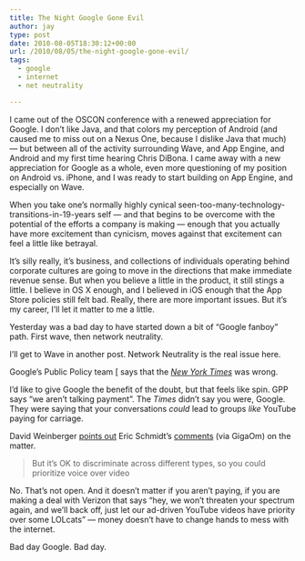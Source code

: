 ```yaml
---
title: The Night Google Gone Evil
author: jay
type: post
date: 2010-08-05T18:30:12+00:00
url: /2010/08/05/the-night-google-gone-evil/
tags:
  - google
  - internet
  - net neutrality

---
```

I came out of the OSCON conference with a renewed appreciation for Google. I don’t like Java, and that colors my perception of Android (and caused me to miss out on a Nexus One, because I dislike Java that much) — but between all of the activity surrounding Wave, and App Engine, and Android and my first time hearing Chris DiBona. I came away with a new appreciation for Google as a whole, even more questioning of my position on Android vs. iPhone, and I was ready to start building on App Engine, and especially on Wave.

When you take one’s normally highly cynical seen-too-many-technology-transitions-in-19-years self — and that begins to be overcome with the potential of the efforts a company is making — enough that you actually have more excitement than cynicism, moves against that excitement can feel a little like betrayal.

It’s silly really, it’s business, and collections of individuals operating behind corporate cultures are going to move in the directions that make immediate revenue sense. But when you believe a little in the product, it still stings a little. I believe in OS X enough, and I believed in iOS enough that the App Store policies still felt bad. Really, there are more important issues. But it’s my career, I’ll let it matter to me a little.

Yesterday was a bad day to have started down a bit of “Google fanboy” path. First wave, then network neutrality.

I’ll get to Wave in another post. Network Neutrality is the real issue here.

Google’s Public Policy team [ says that the [_New York Times_][1] was wrong.

I’d like to give Google the benefit of the doubt, but that feels like spin. GPP says “we aren’t talking payment”. The _Times_ didn’t say you were, Google. They were saying that your conversations _could_ lead to groups _like_ YouTube paying for carriage.

David Weinberger [points out][2] Eric Schmidt’s [comments][3] (via GigaOm) on the matter.

> But it’s OK to discriminate across different types, so you could prioritize voice over video

No. That’s not open. And it doesn’t matter if you aren’t paying, if you are making a deal with Verizon that says “hey, we won’t threaten your spectrum again, and we’ll back off, just let our ad-driven YouTube videos have priority over some LOLcats” — money doesn’t have to change hands to mess with the internet.

Bad day Google. Bad day.

 [1]: http://www.nytimes.com/2010/08/05/technology/05secret.html
 [2]: http://www.hyperorg.com/blogger/2010/08/05/good-will-shunting-googles-distressing-turn-on-net-neutrality/
 [3]: http://gigaom.com/2010/08/05/google-ceo-dishes-on-google-wave-verizon-social-strategy/